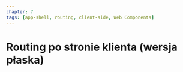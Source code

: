 ```yaml
---
chapter: 7
tags: [app-shell, routing, client-side, Web Components]
---
```


# Routing po stronie klienta (wersja płaska)


